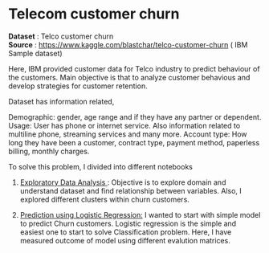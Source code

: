 # Telecom customer churn

**Dataset** : Telco customer churn<br>
**Source** : https://www.kaggle.com/blastchar/telco-customer-churn ( IBM Sample dataset)

Here, IBM provided customer data for Telco industry to predict behaviour of the customers. Main objective is that to analyze customer behavious and develop strategies for customer retention.

Dataset has information related,

Demographic: gender, age range and if they have any partner or dependent.
Usage: User has phone or internet service. Also information related to multiline phone, streaming services and many more.
Account type: How long they have been a customer, contract type, payment method, paperless billing, monthly charges.

To solve this problem, I divided into different notebooks
1) <a href='https://github.com/ShivaliPatel/Data-science-projects/blob/master/Telco_customer_churn/Telco%20customer%20churn%20-%20Exploratory%20data%20analysis%20(EDA).ipynb'>Exploratory Data Analysis </a>: 
Objective is to explore domain and understand dataset and find relationship between variables. Also, I explored different clusters within churn customers.

2) <a href='https://github.com/ShivaliPatel/Data-science-projects/blob/master/Telco_customer_churn/Telco%20Customer%20Churn%20-%20Logistic%20regression.ipynb'>Prediction using Logistic Regression:</a>
I wanted to start with simple model to predict Churn customers. Logistic regression is the simple and easiest one to start to solve Classification problem. Here, I have measured outcome of model using different evalution matrices.

